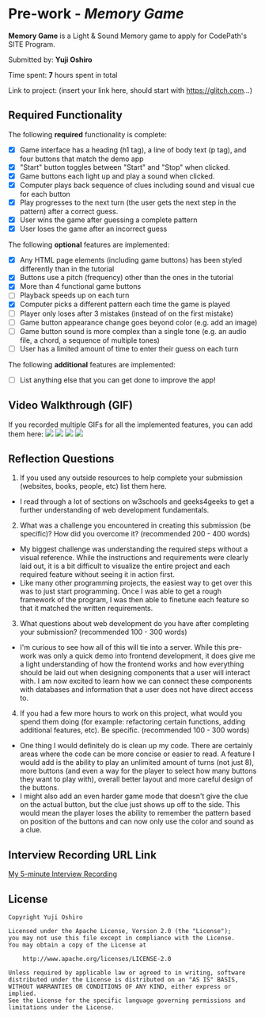 # Pre-work - _Memory Game_

**Memory Game** is a Light & Sound Memory game to apply for CodePath's SITE Program.

Submitted by: **Yuji Oshiro**

Time spent: **7** hours spent in total

Link to project: (insert your link here, should start with https://glitch.com...)

## Required Functionality

The following **required** functionality is complete:

- [x] Game interface has a heading (h1 tag), a line of body text (p tag), and four buttons that match the demo app
- [x] "Start" button toggles between "Start" and "Stop" when clicked.
- [x] Game buttons each light up and play a sound when clicked.
- [x] Computer plays back sequence of clues including sound and visual cue for each button
- [x] Play progresses to the next turn (the user gets the next step in the pattern) after a correct guess.
- [x] User wins the game after guessing a complete pattern
- [x] User loses the game after an incorrect guess

The following **optional** features are implemented:

- [x] Any HTML page elements (including game buttons) has been styled differently than in the tutorial
- [x] Buttons use a pitch (frequency) other than the ones in the tutorial
- [x] More than 4 functional game buttons
- [ ] Playback speeds up on each turn
- [x] Computer picks a different pattern each time the game is played
- [ ] Player only loses after 3 mistakes (instead of on the first mistake)
- [ ] Game button appearance change goes beyond color (e.g. add an image)
- [ ] Game button sound is more complex than a single tone (e.g. an audio file, a chord, a sequence of multiple tones)
- [ ] User has a limited amount of time to enter their guess on each turn

The following **additional** features are implemented:

- [ ] List anything else that you can get done to improve the app!

## Video Walkthrough (GIF)

If you recorded multiple GIFs for all the implemented features, you can add them here:
![](gif1-link-here)
![](gif2-link-here)
![](gif3-link-here)
![](gif4-link-here)

## Reflection Questions

1. If you used any outside resources to help complete your submission (websites, books, people, etc) list them here.

- I read through a lot of sections on w3schools and geeks4geeks to get a further understanding of web development fundamentals.

2. What was a challenge you encountered in creating this submission (be specific)? How did you overcome it? (recommended 200 - 400 words)

- My biggest challenge was understanding the required steps without a visual reference. While the instructions and requirements were clearly laid out, it is a bit difficult to visualize the entire project and each required feature without seeing it in action first.
- Like many other programming projects, the easiest way to get over this was to just start programming. Once I was able to get a rough framework of the program, I was then able to finetune each feature so that it matched the written requirements.

3. What questions about web development do you have after completing your submission? (recommended 100 - 300 words)

- I'm curious to see how all of this will tie into a server. While this pre-work was only a quick demo into frontend development, it does give me a light understanding of how the frontend works and how everything should be laid out when designing components that a user will interact with. I am now excited to learn how we can connect these components with databases and information that a user does not have direct access to.

4. If you had a few more hours to work on this project, what would you spend them doing (for example: refactoring certain functions, adding additional features, etc). Be specific. (recommended 100 - 300 words)

- One thing I would definitely do is clean up my code. There are certainly areas where the code can be more concise or easier to read. A feature I would add is the ability to play an unlimited amount of turns (not just 8), more buttons (and even a way for the player to select how many buttons they want to play with), overall better layout and more careful design of the buttons.
- I might also add an even harder game mode that doesn't give the clue on the actual button, but the clue just shows up off to the side. This would mean the player loses the ability to remember the pattern based on position of the buttons and can now only use the color and sound as a clue.

## Interview Recording URL Link

[My 5-minute Interview Recording](https://youtu.be/_mbHu9cN-l0)

## License

    Copyright Yuji Oshiro

    Licensed under the Apache License, Version 2.0 (the "License");
    you may not use this file except in compliance with the License.
    You may obtain a copy of the License at

        http://www.apache.org/licenses/LICENSE-2.0

    Unless required by applicable law or agreed to in writing, software
    distributed under the License is distributed on an "AS IS" BASIS,
    WITHOUT WARRANTIES OR CONDITIONS OF ANY KIND, either express or implied.
    See the License for the specific language governing permissions and
    limitations under the License.

